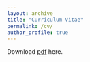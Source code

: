 ```yaml
---
layout: archive
title: "Curriculum Vitae"
permalink: /cv/
author_profile: true
---
```

Download [pdf](https://drive.google.com/drive/folders/1YCjCCNgnOVyAxDq9seNqok140ZnhbZpD) here.
